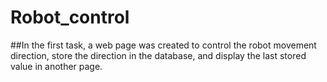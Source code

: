 # Robot_control
##In the first task, a web page was created to control the robot movement direction, store the direction in the database, and display the last stored value in another page.
